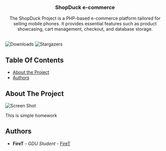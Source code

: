 <br/>
<p align="center">
  <h3 align="center">ShopDuck e-commerce </h3>

  <p align="center">
    The ShopDuck Project is a PHP-based e-commerce platform tailored for selling mobile phones. It provides essential features such as product showcasing, cart management, checkout, and database storage.
    <br/>
    <br/>
  </p>
</p>

![Downloads](https://img.shields.io/github/downloads/firetofficial/ReadME-Generator/total) ![Stargazers](https://img.shields.io/github/stars/firetofficial/ReadME-Generator?style=social) 

## Table Of Contents

* [About the Project](#about-the-project)
* [Authors](#authors)

## About The Project

![Screen Shot](https://i.imgur.com/yOt1ink.png)

This is simple homework



## Authors

* **FireT** - *GDU Student* - [FireT](https://github.com/firetofficial) 
